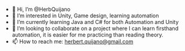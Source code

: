 - 👋 Hi, I’m @HerbQuijano
- 👀 I’m interested in Unity, Game design, learning automation
- 🌱 I’m currently learning Java and C# for both Automation and Unity
- 💞️ I’m looking to collaborate on a project where I can learn firsthand automation, it is easier for me practicing than reading theory.
- 📫 How to reach me: herbert.quijano@gmail.com

<!---
HerbQuijano/HerbQuijano is a ✨ special ✨ repository because its `README.md` (this file) appears on your GitHub profile.
You can click the Preview link to take a look at your changes.
--->
